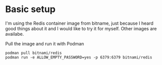 # Basic setup

I'm using the Redis container image from bitname, just because I heard good things about it and I would like to try it for myself.
Other images are availabe. 

Pull the image and run it with Podman

```
podman pull bitnami/redis
podman run -e ALLOW_EMPTY_PASSWORD=yes -p 6379:6379 bitnami/redis
```
